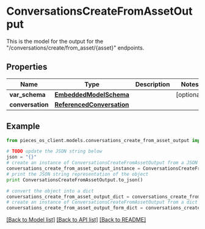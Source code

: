 # ConversationsCreateFromAssetOutput

This is the model for the output for the \"/conversations/create/from_asset/{asset}\" endpoints.

## Properties

Name | Type | Description | Notes
------------ | ------------- | ------------- | -------------
**var_schema** | [**EmbeddedModelSchema**](EmbeddedModelSchema) |  | [optional] 
**conversation** | [**ReferencedConversation**](ReferencedConversation) |  | 

## Example

```python
from pieces_os_client.models.conversations_create_from_asset_output import ConversationsCreateFromAssetOutput

# TODO update the JSON string below
json = "{}"
# create an instance of ConversationsCreateFromAssetOutput from a JSON string
conversations_create_from_asset_output_instance = ConversationsCreateFromAssetOutput.from_json(json)
# print the JSON string representation of the object
print ConversationsCreateFromAssetOutput.to_json()

# convert the object into a dict
conversations_create_from_asset_output_dict = conversations_create_from_asset_output_instance.to_dict()
# create an instance of ConversationsCreateFromAssetOutput from a dict
conversations_create_from_asset_output_form_dict = conversations_create_from_asset_output.from_dict(conversations_create_from_asset_output_dict)
```
[[Back to Model list]](../README#documentation-for-models) [[Back to API list]](../README#documentation-for-api-endpoints) [[Back to README]](../README)



